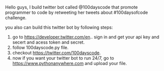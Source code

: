 Hello guys, I build twitter bot called @100dayscode that promote programmer to code by retweeting her tweets about #100daysofcode challenge. 



you also can build this twitter bot by following steps:
1. go to https://developer.twitter.com/en.. sign in and get your api key and secert and acess token and secret.
2. follow 100dayscode.py file.
3. checkout https://twitter.com/100dayscode.
5. now if you want your twitter bot to  run 24/7, go to https://www.pythonanywhere.com and upload your file.
